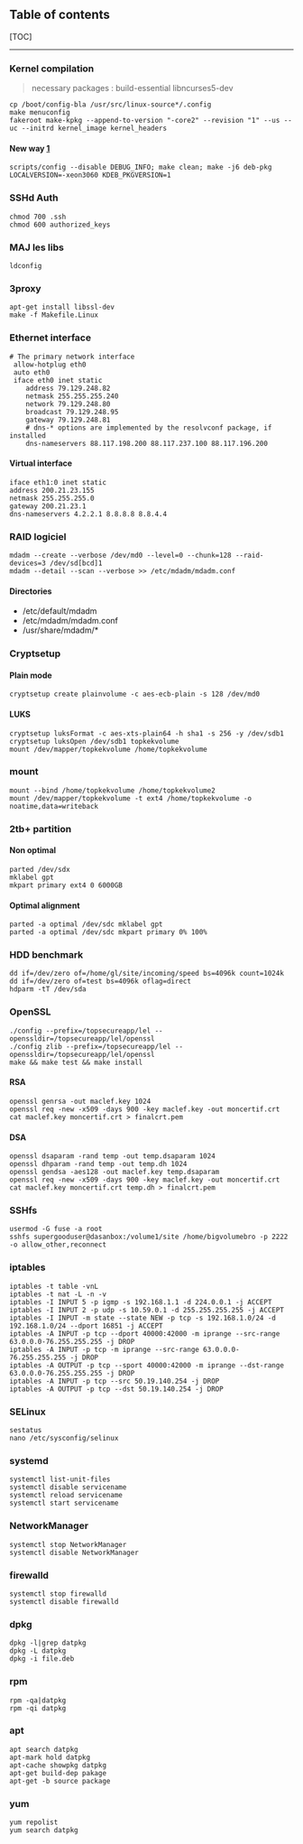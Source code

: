 ## Table of contents

[TOC]

****************************************

### Kernel compilation

> necessary packages : build-essential libncurses5-dev

    cp /boot/config-bla /usr/src/linux-source*/.config
    make menuconfig
    fakeroot make-kpkg --append-to-version "-core2" --revision "1" --us --uc --initrd kernel_image kernel_headers

#### New way [1]
    scripts/config --disable DEBUG_INFO; make clean; make -j6 deb-pkg LOCALVERSION=-xeon3060 KDEB_PKGVERSION=1

[1]: http://debian-handbook.info/browse/fr-FR/stable/sect.kernel-compilation.html


### SSHd Auth
    chmod 700 .ssh
    chmod 600 authorized_keys

### MAJ les libs
    ldconfig

### 3proxy
    apt-get install libssl-dev
    make -f Makefile.Linux

### Ethernet interface
    # The primary network interface
     allow-hotplug eth0
     auto eth0
     iface eth0 inet static
        address 79.129.248.82
        netmask 255.255.255.240
        network 79.129.248.80
        broadcast 79.129.248.95
        gateway 79.129.248.81
        # dns-* options are implemented by the resolvconf package, if installed
        dns-nameservers 88.117.198.200 88.117.237.100 88.117.196.200

#### Virtual interface
    iface eth1:0 inet static
    address 200.21.23.155
    netmask 255.255.255.0
    gateway 200.21.23.1
    dns-nameservers 4.2.2.1 8.8.8.8 8.8.4.4

### RAID logiciel
    mdadm --create --verbose /dev/md0 --level=0 --chunk=128 --raid-devices=3 /dev/sd[bcd]1
    mdadm --detail --scan --verbose >> /etc/mdadm/mdadm.conf

#### Directories
- /etc/default/mdadm
- /etc/mdadm/mdadm.conf
- /usr/share/mdadm/*

### Cryptsetup
#### Plain mode

    cryptsetup create plainvolume -c aes-ecb-plain -s 128 /dev/md0

#### LUKS
    cryptsetup luksFormat -c aes-xts-plain64 -h sha1 -s 256 -y /dev/sdb1
    cryptsetup luksOpen /dev/sdb1 topkekvolume
    mount /dev/mapper/topkekvolume /home/topkekvolume

### mount
    mount --bind /home/topkekvolume /home/topkekvolume2
    mount /dev/mapper/topkekvolume -t ext4 /home/topkekvolume -o noatime,data=writeback
    
### 2tb+ partition

#### Non optimal
    parted /dev/sdx
    mklabel gpt
    mkpart primary ext4 0 6000GB
    
#### Optimal alignment
    parted -a optimal /dev/sdc mklabel gpt
    parted -a optimal /dev/sdc mkpart primary 0% 100%
    
### HDD benchmark
    dd if=/dev/zero of=/home/gl/site/incoming/speed bs=4096k count=1024k
    dd if=/dev/zero of=test bs=4096k oflag=direct
    hdparm -tT /dev/sda
    
### OpenSSL
    ./config --prefix=/topsecureapp/lel --openssldir=/topsecureapp/lel/openssl
    ./config zlib --prefix=/topsecureapp/lel --openssldir=/topsecureapp/lel/openssl
    make && make test && make install
    
#### RSA
    openssl genrsa -out maclef.key 1024
    openssl req -new -x509 -days 900 -key maclef.key -out moncertif.crt
    cat maclef.key moncertif.crt > finalcrt.pem

#### DSA
    openssl dsaparam -rand temp -out temp.dsaparam 1024
    openssl dhparam -rand temp -out temp.dh 1024
    openssl gendsa -aes128 -out maclef.key temp.dsaparam
    openssl req -new -x509 -days 900 -key maclef.key -out moncertif.crt
    cat maclef.key moncertif.crt temp.dh > finalcrt.pem
    
### SSHfs
    usermod -G fuse -a root
    sshfs supergooduser@dasanbox:/volume1/site /home/bigvolumebro -p 2222 -o allow_other,reconnect
    
### iptables
    iptables -t table -vnL
    iptables -t nat -L -n -v
    iptables -I INPUT 5 -p igmp -s 192.168.1.1 -d 224.0.0.1 -j ACCEPT
    iptables -I INPUT 2 -p udp -s 10.59.0.1 -d 255.255.255.255 -j ACCEPT
    iptables -I INPUT -m state --state NEW -p tcp -s 192.168.1.0/24 -d 192.168.1.0/24 --dport 16851 -j ACCEPT
    iptables -A INPUT -p tcp --dport 40000:42000 -m iprange --src-range 63.0.0.0-76.255.255.255 -j DROP
    iptables -A INPUT -p tcp -m iprange --src-range 63.0.0.0-76.255.255.255 -j DROP
    iptables -A OUTPUT -p tcp --sport 40000:42000 -m iprange --dst-range 63.0.0.0-76.255.255.255 -j DROP
    iptables -A INPUT -p tcp --src 50.19.140.254 -j DROP
    iptables -A OUTPUT -p tcp --dst 50.19.140.254 -j DROP

### SELinux
    sestatus
    nano /etc/sysconfig/selinux
    
### systemd
    systemctl list-unit-files
    systemctl disable servicename
    systemctl reload servicename
    systemctl start servicename

### NetworkManager
    systemctl stop NetworkManager
    systemctl disable NetworkManager

### firewalld
    systemctl stop firewalld
    systemctl disable firewalld
    
### dpkg
    dpkg -l|grep datpkg
    dpkg -L datpkg
    dpkg -i file.deb
    
### rpm
    rpm -qa|datpkg
    rpm -qi datpkg
    
### apt
    apt search datpkg
    apt-mark hold datpkg
    apt-cache showpkg datpkg
    apt-get build-dep pakage
    apt-get -b source package

### yum
    yum repolist
    yum search datpkg

